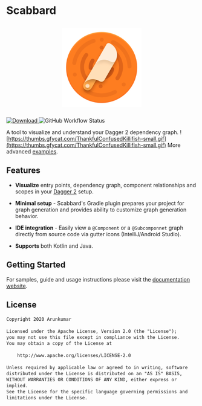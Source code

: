 
# Scabbard

<p align="center">
<img src="docs/images/scabbard-icon.png" 
width="210" hspace="10" vspace="10">
</p>

[![Download](https://api.bintray.com/packages/arunkumar9t2/maven/scabbard-processor/images/download.svg) ](https://bintray.com/arunkumar9t2/maven/scabbard-processor/_latestVersion)![GitHub Workflow Status](https://img.shields.io/github/workflow/status/arunkumar9t2/scabbard/Build%20Workflow)


A tool to visualize and understand your Dagger 2 dependency graph.
![https://thumbs.gfycat.com/ThankfulConfusedKillifish-small.gif](https://thumbs.gfycat.com/ThankfulConfusedKillifish-small.gif)
More advanced [examples](https://arunkumar9t2.github.io/scabbard/examples/).

## Features

* **Visualize** entry points, dependency graph, component relationships and scopes in your [Dagger 2](https://github.com/google/dagger) setup.

* **Minimal setup** - Scabbard's Gradle plugin prepares your project for graph generation and provides ability to customize graph generation behavior.

* **IDE integration** - Easily view a `@Component` or a `@Subcomponnet` graph directly from source code via gutter icons (IntelliJ/Android Studio).

* **Supports** both Kotlin and Java.

## Getting Started

For samples, guide and usage instructions please visit the [documentation website](https://arunkumar9t2.github.io/scabbard/).

## License

    Copyright 2020 Arunkumar

    Licensed under the Apache License, Version 2.0 (the "License");
    you may not use this file except in compliance with the License.
    You may obtain a copy of the License at

        http://www.apache.org/licenses/LICENSE-2.0

    Unless required by applicable law or agreed to in writing, software
    distributed under the License is distributed on an "AS IS" BASIS,
    WITHOUT WARRANTIES OR CONDITIONS OF ANY KIND, either express or implied.
    See the License for the specific language governing permissions and
    limitations under the License.